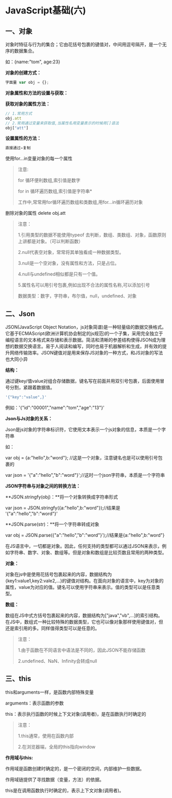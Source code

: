 # JavaScript基础(六)

## 一、对象

对象时特征与行为的集合；它由花括号包裹的键值对，中间用逗号隔开，是一个无序的数据集合。

如：{name:"tom", age:23}

**对象的创建方式：**

```js
字面量 var obj = {};
```

**对象属性和方法的设置与获取：**

**获取对象的属性方法：**

```js
// 1.常用方式
obj.att
// 2.常用通过变量来获取值,当属性名用变量表示的时候用[]语法
obj["att"] 
```

**设置属性的方法：**

```js
直接通过=复制
```

使用for...in变量对象的每一个属性

> 注意:
>
> for 循环便利数组,索引值是数字
>
>for in 循环遍历数组,索引值是字符串*
>
>工作中,常常用for循环遍历数组和类数组,用for...in循环遍历对象

删除对象的属性 delete obj.att

> 注意：
>
> 1.引用类型的数据不能使用typeof 去判断，数组、类数组、对象，函数原则上讲都是对象。（可以判断函数）
>
> 2.null代表空对象，常常将其单独看成一种数据类型。
>
> 3.null是一个空对象，没有属性和方法，只是占位。
>
> 4.null与undefined相似都是只有一个值。
>
> 5.属性名可以用引号包裹,例如出现不合法的属性名称,可以添加引号
>
> 数据类型：数字，字符串，布尔值，null，undefined、对象

## 二、Json

JSON(JavaScript Object Notation，js对象简谱)是一种轻量级的数据交换格式。它基于ECMAScript(欧洲计算机协会制定的js规范)的一个子集，采用完全独立于编程语言的文本格式来存储和表示数据。简洁和清晰的参差结构使得JSON成为理想的数据交换语言。易于人阅读和编写，同时也易于机器解析和生成，并有效的提升网络传输效率。JSON键值对是用来保存JS对象的一种方式，和JS对象的写法也大同小异

**结构：**

通过键key/值value对组合存储数据，键名写在前面并用双引号包裹，后面使用冒号分割，紧跟着数据值。

```js
'{"key":"value",}'
```

例如：'{"id":"00001","name":"tom","age":"13"}'

**Json与Js对象的关系：**

Json是js对象的字符串标识符，它使用文本表示一个js对象的信息，本质是一个字符串

如：

var obj = {a:"hello",b:"word"}; //这是一个对象，注意键名也是可以使用引号包裹的

var json = '{"a":"hello","b":"word"}';//这时一个json字符串，本质是一个字符串

**JSON字符串与对象之间的转换方法：**

**JSON.stringfy(obj)：**将一个对象转换成字符串形式

var json = JSON.stringfy({a:"hello",b:"word"});//结果是 '{"a":"hello","b":"word"}'

**JSON.parse(str)：**将一个字符串转成对象

var obj = JSON.parse({"a":"hello","b":"word"}');//结果是{a:"hello",b:"word"}

在JS语言中，一切都是对象。因此，任何支持的类型都可以通过JSON来表示，例如字符串、数字、对象、数组等。但是对象和数组是比较页数且常用的两种类型。

**对象：**

对象在js中是使用花括号包裹起来的内容，数据结构为{key1:value1,key2:vale2,...}的键值对结构。在面向对象的语言中，key为对象的属性，value为对应的值。键名可以使用字符串来表示。值的类型可以是任意类型。

**数组：**

数组在JS中式方括号包裹起来的内容，数据结构为["java","vb",...]的索引结构。在JS中，数组式一种比较特殊的数据类型，它也可以像对象那样使用键值对，但还是索引用的多。同样值得类型可以是任意的。

>注意：
>
>1.由于函数在不同语言中语法是不同的，因此JSON不能存储函数
>
>2.undefined、NaN、Infinity会转成null

## 三、this

this和arguments一样，是函数内部特殊变量

arguments：表示函数的参数

this：表示执行函数的时候上下文对象(调用者)，是在函数执行时确定的

>注意：
>
>1.this通常，使用在函数内部
>
>2.在浏览器端，全局的this指向window

**作用域与this:**

作用域是函数创建时确定的，是一个密闭的空间，内部维护一些数据。

作用域链提供了寻找数据（变量，方法）的依据。

this是在调用函数执行时确定的，表示上下文对象(调用者)。



